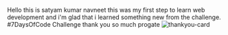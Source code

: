 Hello 
this is satyam kumar navneet this was my first step to learn web development and i'm glad that i learned something new from the challenge.  
#7DaysOfCode Challenge
thank you so much progate
![thankyou-card](https://user-images.githubusercontent.com/76639713/103165933-abf68280-4843-11eb-90ed-f0329c6061d3.jpg)

